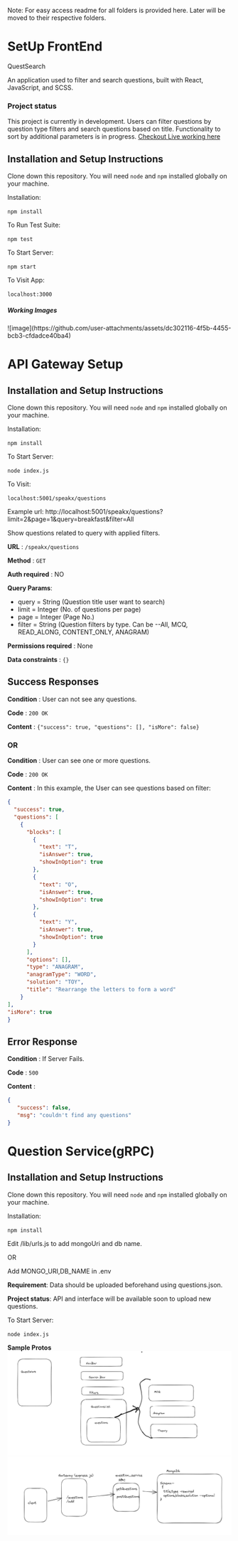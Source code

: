 <p>Note: For easy access readme for all folders is provided here. Later will be moved to their respective folders.</p>

<h1>SetUp FrontEnd</h1>

QuestSearch 

An application used to filter and search questions, built with React, JavaScript, and SCSS.

<h3>Project status</h3>

This project is currently in development. Users can filter questions by question type filters and search questions based on title. Functionality to sort by additional parameters is in progress.
[Checkout Live working here](https://yogesh2i.github.io/SpeakX/)


## Installation and Setup Instructions
 

Clone down this repository. You will need `node` and `npm` installed globally on your machine.  

Installation:

`npm install`  

To Run Test Suite:  

`npm test`  

To Start Server:

`npm start`  

To Visit App:

`localhost:3000`  

<h5>Working Images</h5>
![image](https://github.com/user-attachments/assets/dc302116-4f5b-4455-bcb3-cfdadce40ba4)





<h1>API Gateway Setup</h1>


## Installation and Setup Instructions
 

Clone down this repository. You will need `node` and `npm` installed globally on your machine.  

Installation:

`npm install`  


To Start Server:

`node index.js`  

To Visit:

`localhost:5001/speakx/questions`  

Example url: http://localhost:5001/speakx/questions?limit=2&page=1&query=breakfast&filter=All

Show questions related to query with applied filters.

**URL** : `/speakx/questions`

**Method** : `GET`

**Auth required** : NO

**Query Params**: 

<ul>

<li>query = String (Question title user want to search)</li>

<li>limit = Integer (No. of questions per page)</li>

<li>page = Integer (Page No.)</li>

<li>filter = String (Question filters by type. Can be --All, MCQ, READ_ALONG, CONTENT_ONLY, ANAGRAM)</li>

</ul>


**Permissions required** : None

**Data constraints** : `{}`

## Success Responses

**Condition** : User can not see any questions.

**Code** : `200 OK`

**Content** : `{"success": true, "questions": [], "isMore": false}`

### OR

**Condition** : User can see one or more questions.

**Code** : `200 OK`

**Content** : In this example, the User can see questions based on filter:

```json
{
  "success": true,
  "questions": [
    {
      "blocks": [
        {
          "text": "T",
          "isAnswer": true,
          "showInOption": true
        },
        {
          "text": "O",
          "isAnswer": true,
          "showInOption": true
        },
        {
          "text": "Y",
          "isAnswer": true,
          "showInOption": true
        }
      ],
      "options": [],
      "type": "ANAGRAM",
      "anagramType": "WORD",
      "solution": "TOY",
      "title": "Rearrange the letters to form a word"
    }
],
"isMore": true
}
```

## Error Response

**Condition** : If Server Fails.

**Code** : `500`

**Content** :

```json
{
   "success": false,
   "msg": "couldn't find any questions"
}
```

<h1>Question Service(gRPC)</h1>

## Installation and Setup Instructions
 

Clone down this repository. You will need `node` and `npm` installed globally on your machine.  

Installation:

`npm install`  
 
Edit /lib/urls.js to add mongoUri and db name.

OR

Add MONGO_URI,DB_NAME in .env

**Requirement**: Data should be uploaded beforehand using questions.json.

**Project status**: API and interface will be available soon to upload new questions.

To Start Server:

`node index.js`  

**Sample Protos**
<img src="./frontend_sample.png"/>
 <img src="./backend_ssample.png"/>

